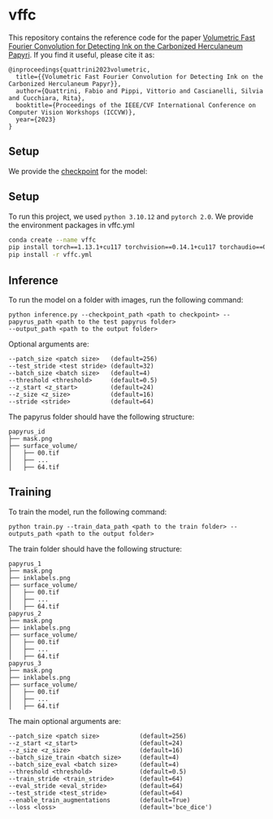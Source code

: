 # vffc

This repository contains the reference code for the paper [Volumetric Fast Fourier Convolution for Detecting Ink on the Carbonized Herculaneum Papyri](https://arxiv.org/abs/).
If you find it useful, please cite it as:
```
@inproceedings{quattrini2023volumetric,
  title={{Volumetric Fast Fourier Convolution for Detecting Ink on the Carbonized Herculaneum Papyr}},
  author={Quattrini, Fabio and Pippi, Vittorio and Cascianelli, Silvia and Cucchiara, Rita},
  booktitle={Proceedings of the IEEE/CVF International Conference on Computer Vision Workshops (ICCVW)},
  year={2023}
}
```

## Setup
We provide the [checkpoint](https://github.com/aimagelab/vffc_anonym/releases/download/Latest/8eb9.pth) for the model:

## Setup
To run this project, we used `python 3.10.12` and `pytorch 2.0`. We provide the environment packages in vffc.yml 
```bash
conda create --name vffc
pip install torch==1.13.1+cu117 torchvision==0.14.1+cu117 torchaudio==0.13.1 --extra-index-url https://download.pytorch.org/whl/cu117
pip install -r vffc.yml
```

## Inference
To run the model on a folder with images, run the following command:
```
python inference.py --checkpoint_path <path to checkpoint> --papyrus_path <path to the test papyrus folder> 
--output_path <path to the output folder> 
```
Optional arguments are:
``` 
--patch_size <patch size>   (default=256)
--test_stride <test stride> (default=32)
--batch_size <batch size>   (default=4)
--threshold <threshold>     (default=0.5)
--z_start <z_start>         (default=24)
--z_size <z_size>           (default=16)
--stride <stride>           (default=64)
```

The papyrus folder should have the following structure:

```
papyrus_id
├── mask.png
├── surface_volume/
│   ├── 00.tif
│   ├── ...
│   ├── 64.tif
```

## Training
To train the model, run the following command:
```
python train.py --train_data_path <path to the train folder> --outputs_path <path to the output folder>
```

The train folder should have the following structure:

```
papyrus_1
├── mask.png
├── inklabels.png
├── surface_volume/
│   ├── 00.tif
│   ├── ...
│   ├── 64.tif
papyrus_2
├── mask.png
├── inklabels.png
├── surface_volume/
│   ├── 00.tif
│   ├── ...
│   ├── 64.tif
papyrus_3
├── mask.png
├── inklabels.png
├── surface_volume/
│   ├── 00.tif
│   ├── ...
│   ├── 64.tif
```

The main optional arguments are:
``` 
--patch_size <patch size>           (default=256)
--z_start <z_start>                 (default=24)
--z_size <z_size>                   (default=16)
--batch_size_train <batch size>     (default=4)
--batch_size_eval <batch size>      (default=4)
--threshold <threshold>             (default=0.5)
--train_stride <train_stride>       (default=64)
--eval_stride <eval_stride>         (default=64)
--test_stride <test_stride>         (default=64)
--enable_train_augmentations        (default=True)
--loss <loss>                       (default='bce_dice')
```




